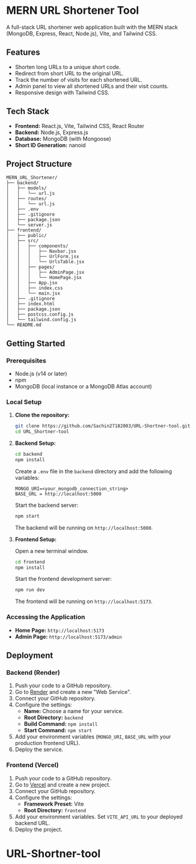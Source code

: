 # MERN URL Shortener Tool

A full-stack URL shortener web application built with the MERN stack (MongoDB, Express, React, Node.js), Vite, and Tailwind CSS.

## Features

-   Shorten long URLs to a unique short code.
-   Redirect from short URL to the original URL.
-   Track the number of visits for each shortened URL.
-   Admin panel to view all shortened URLs and their visit counts.
-   Responsive design with Tailwind CSS.

## Tech Stack

-   **Frontend:** React.js, Vite, Tailwind CSS, React Router
-   **Backend:** Node.js, Express.js
-   **Database:** MongoDB (with Mongoose)
-   **Short ID Generation:** nanoid

## Project Structure

```
MERN_URL_Shortener/
├── backend/
│   ├── models/
│   │   └── url.js
│   ├── routes/
│   │   └── url.js
│   ├── .env
│   ├── .gitignore
│   ├── package.json
│   └── server.js
├── frontend/
│   ├── public/
│   ├── src/
│   │   ├── components/
│   │   │   ├── Navbar.jsx
│   │   │   ├── UrlForm.jsx
│   │   │   └── UrlsTable.jsx
│   │   ├── pages/
│   │   │   ├── AdminPage.jsx
│   │   │   └── HomePage.jsx
│   │   ├── App.jsx
│   │   ├── index.css
│   │   └── main.jsx
│   ├── .gitignore
│   ├── index.html
│   ├── package.json
│   ├── postcss.config.js
│   └── tailwind.config.js
└── README.md
```

## Getting Started

### Prerequisites

-   Node.js (v14 or later)
-   npm
-   MongoDB (local instance or a MongoDB Atlas account)

### Local Setup

1.  **Clone the repository:**

    ```bash
    git clone https://github.com/Sachin27182003/URL-Shortner-tool.git
    cd URL_Shortner-tool
    ```

2.  **Backend Setup:**

    ```bash
    cd backend
    npm install
    ```

    Create a `.env` file in the `backend` directory and add the following variables:

    ```
    MONGO_URI=<your_mongodb_connection_string>
    BASE_URL = http://localhost:5000
    ```

    Start the backend server:

    ```bash
    npm start
    ```

    The backend will be running on `http://localhost:5000`.

3.  **Frontend Setup:**

    Open a new terminal window.

    ```bash
    cd frontend
    npm install
    ```

    Start the frontend development server:

    ```bash
    npm run dev
    ```

    The frontend will be running on `http://localhost:5173`.

### Accessing the Application

-   **Home Page:** `http://localhost:5173`
-   **Admin Page:** `http://localhost:5173/admin`

## Deployment

### Backend (Render)

1.  Push your code to a GitHub repository.
2.  Go to [Render](https://render.com/) and create a new "Web Service".
3.  Connect your GitHub repository.
4.  Configure the settings:
    -   **Name:** Choose a name for your service.
    -   **Root Directory:** `backend`
    -   **Build Command:** `npm install`
    -   **Start Command:** `npm start`
5.  Add your environment variables (`MONGO_URI`, `BASE_URL` with your production frontend URL).
6.  Deploy the service.

### Frontend (Vercel)

1.  Push your code to a GitHub repository.
2.  Go to [Vercel](https://vercel.com/) and create a new project.
3.  Connect your GitHub repository.
4.  Configure the settings:
    -   **Framework Preset:** Vite
    -   **Root Directory:** `frontend`
5.  Add your environment variables. Set `VITE_API_URL` to your deployed backend URL.
6.  Deploy the project.

# URL-Shortner-tool

